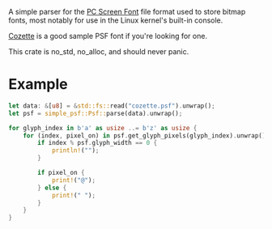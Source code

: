 A simple parser for the [PC Screen Font](https://en.wikipedia.org/wiki/PC_Screen_Font) file format used to store bitmap fonts, most notably for use in the Linux kernel's built-in console.

[Cozette](https://github.com/slavfox/Cozette) is a good sample PSF font if you're looking for one.

This crate is no_std, no_alloc, and should never panic.

# Example

```rust
let data: &[u8] = &std::fs::read("cozette.psf").unwrap();
let psf = simple_psf::Psf::parse(data).unwrap();

for glyph_index in b'a' as usize ..= b'z' as usize {
	for (index, pixel_on) in psf.get_glyph_pixels(glyph_index).unwrap().enumerate() {
		if index % psf.glyph_width == 0 {
			println!("");
		}

		if pixel_on {
			print!("@");
		} else {
			print!(" ");
		}
	}
}

```